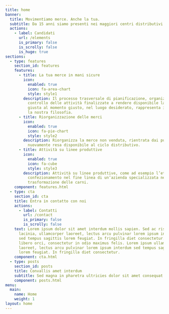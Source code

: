 ```yaml
---
title: home
banner:
  title: Movimentiamo merce. Anche la tua.
  subtitle: Da 15 anni siamo presenti nei maggiori centri distributivi del nord italia.
  actions:
    - label: Candidati
      url: /elements
      is_primary: false
      is_scrolly: false
      is_huge: true
sections:
  - type: features
    section_id: features
    features:
      - title: La tua merce in mani sicure
        icon:
          enabled: true
          icon: fa-area-chart
          style: style1
        description: Il processo trasversale di pianificazione, organizzazione e
          controllo delle attività finalizzate a rendere disponibile la cosa
          giusta al momento giusto, nel luogo desiderato, rappresenta in sintesi
          la nostra filosofia.
      - title: Riorganizzazione delle merci
        icon:
          enabled: true
          icon: fa-pie-chart
          style: style2
        description: Riorganizza la merce non venduta, rientrata dai punti vendita, e
          nuovamente resa disponibile al ciclo distributivo.
      - title: Attività su linee produttive
        icon:
          enabled: true
          icon: fa-cube
          style: style3
        description: Attività su linee produttive, come ad esempio l’etichettatura ed il
          confezionamento nel fine linea di un’azienda specializzata nella
          trasformazione delle carni.
    component: features.html
  - type: cta
    section_id: cta
    title: Entra in contatto con noi
    actions:
      - label: Contatti
        url: /contact
        is_primary: false
        is_scrolly: false
    text: Lorem ipsum dolor sit amet interdum mollis sapien. Sed ac risus. Phasellus
      lacinia, ullamcorper laoreet, lectus arcu pulvinar lorem ipsum interdum
      sed tempus sagittis lorem feugiat. In fringilla diet consectetur. Morbi
      libero orci, consectetur in odio maximus felis. Lorem ipsum ullamcorper
      laoreet, lectus arcu pulvinar lorem ipsum interdum sed tempus sagittis
      lorem feugiat. In fringilla diet consectetur.
    component: cta.html
  - type: posts
    section_id: posts
    title: Convallis amet interdum
    subtitle: Sed magna in pharetra ultricies dolor sit amet consequat adipiscing lorem.
    component: posts.html
menu:
  main:
    name: Home
    weight: 1
layout: home
---
```

